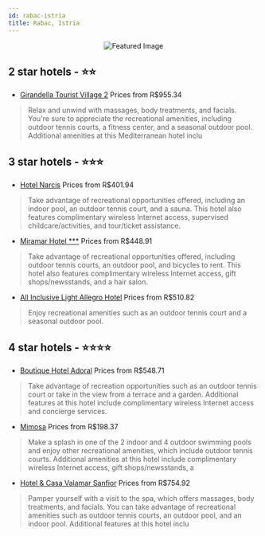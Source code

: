 ```yaml
---
id: rabac-istria
title: Rabac, Istria
---
```


<center><img src="https://i.travelapi.com/hotels/15000000/14990000/14982900/14982857/b6bdcb5e_z.jpg" alt="Featured Image" /></center>


##  2 star hotels - ⭐️⭐️

-    [Girandella Tourist Village 2](https://www.hurb.com/br/hotels/rabac/girandella-tourist-village-2-JNP-JP281575?cmp=18055) Prices from R$955.34
   > Relax and unwind with massages, body treatments, and facials. You're sure to appreciate the recreational amenities, including outdoor tennis courts, a fitness center, and a seasonal outdoor pool. Additional amenities at this Mediterranean hotel inclu

##  3 star hotels - ⭐️⭐️⭐️

-    [Hotel Narcis](https://www.hurb.com/br/hotels/rabac/hotel-narcis-JNP-JP235913?cmp=18055) Prices from R$401.94
   > Take advantage of recreational opportunities offered, including an indoor pool, an outdoor tennis court, and a sauna. This hotel also features complimentary wireless Internet access, supervised childcare/activities, and tour/ticket assistance.
-    [Miramar Hotel ***](https://www.hurb.com/br/hotels/rabac/miramar-hotel-JNP-JP170500?cmp=18055) Prices from R$448.91
   > Take advantage of recreational opportunities offered, including outdoor tennis courts, an outdoor pool, and bicycles to rent. This hotel also features complimentary wireless Internet access, gift shops/newsstands, and a hair salon.
-    [All Inclusive Light Allegro Hotel](https://www.hurb.com/br/hotels/rabac/all-inclusive-light-allegro-hotel-JNP-JP400067?cmp=18055) Prices from R$510.82
   > Enjoy recreational amenities such as an outdoor tennis court and a seasonal outdoor pool.

##  4 star hotels - ⭐️⭐️⭐️⭐️

-    [Boutique Hotel Adoral](https://www.hurb.com/br/hotels/rabac/boutique-hotel-adoral-JNP-JP350996?cmp=18055) Prices from R$548.71
   > Take advantage of recreation opportunities such as an outdoor tennis court or take in the view from a terrace and a garden. Additional features at this hotel include complimentary wireless Internet access and concierge services.
-    [Mimosa](https://www.hurb.com/br/hotels/rabac/mimosa-JNP-JP191011?cmp=18055) Prices from R$198.37
   > Make a splash in one of the 2 indoor and 4 outdoor swimming pools and enjoy other recreational amenities, which include outdoor tennis courts. Additional amenities at this hotel include complimentary wireless Internet access, gift shops/newsstands, a
-    [Hotel & Casa Valamar Sanfior](https://www.hurb.com/br/hotels/rabac/hotel-casa-valamar-sanfior-JNP-JP308168?cmp=18055) Prices from R$754.92
   > Pamper yourself with a visit to the spa, which offers massages, body treatments, and facials. You can take advantage of recreational amenities such as outdoor tennis courts, an outdoor pool, and an indoor pool. Additional features at this hotel inclu
